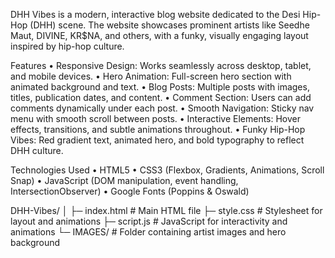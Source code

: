DHH Vibes is a modern, interactive blog website dedicated to the Desi Hip-Hop (DHH) scene. The website showcases prominent artists like Seedhe Maut, DIVINE, KR$NA, and others, with a funky, visually engaging layout inspired by hip-hop culture.

Features
	•	Responsive Design: Works seamlessly across desktop, tablet, and mobile devices.
	•	Hero Animation: Full-screen hero section with animated background and text.
	•	Blog Posts: Multiple posts with images, titles, publication dates, and content.
	•	Comment Section: Users can add comments dynamically under each post.
	•	Smooth Navigation: Sticky nav menu with smooth scroll between posts.
	•	Interactive Elements: Hover effects, transitions, and subtle animations throughout.
	•	Funky Hip-Hop Vibes: Red gradient text, animated hero, and bold typography to reflect DHH culture.

Technologies Used
	•	HTML5
	•	CSS3 (Flexbox, Gradients, Animations, Scroll Snap)
	•	JavaScript (DOM manipulation, event handling, IntersectionObserver)
	•	Google Fonts (Poppins & Oswald)

DHH-Vibes/
│
├─ index.html          # Main HTML file
├─ style.css           # Stylesheet for layout and animations
├─ script.js           # JavaScript for interactivity and animations
└─ IMAGES/             # Folder containing artist images and hero background
